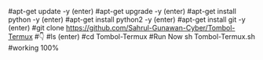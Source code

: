 #apt-get update -y (enter)
#apt-get upgrade -y (enter)
#apt-get install python -y (enter)
#apt-get install python2 -y (enter)
#apt-get install git -y (enter)
#git clone https://github.com/Sahrul-Gunawan-Cyber/Tombol-Termux
#👇
#ls (enter)
#cd Tombol-Termux
#Run Now sh Tombol-Termux.sh
#working 100%
